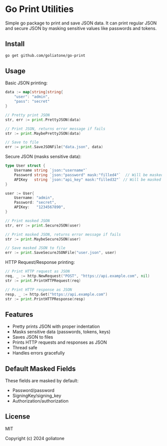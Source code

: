 # Go Print Utilities

Simple go package to print and save JSON data. It can print regular JSON and secure JSON by masking sensitive values like passwords and tokens.

## Install

```bash
go get github.com/goliatone/go-print
```

## Usage

Basic JSON printing:

```go
data := map[string]string{
    "user": "admin",
    "pass": "secret"
}

// Pretty print JSON
str, err := print.PrettyJSON(data)

// Print JSON, returns error message if fails
str := print.MaybePrettyJSON(data)

// Save to file
err := print.SaveJSONFile("data.json", data)
```

Secure JSON (masks sensitive data):

```go
type User struct {
    Username string `json:"username"`
    Password string `json:"password" mask:"filled4"`  // Will be masked
    APIKey   string `json:"api_key" mask:"filled32"` // Will be masked
}

user := User{
    Username: "admin",
    Password: "secret",
    APIKey:   "1234567890",
}

// Print masked JSON
str, err := print.SecureJSON(user)

// Print masked JSON, returns error message if fails
str := print.MaybeSecureJSON(user)

// Save masked JSON to file
err := print.SaveSecureJSONFile("user.json", user)
```

HTTP Request/Response printing:

```go
// Print HTTP request as JSON
req, _ := http.NewRequest("POST", "https://api.example.com", nil)
str := print.PrintHTTPRequest(req)

// Print HTTP response as JSON
resp, _ := http.Get("https://api.example.com")
str := print.PrintHTTPResponse(resp)
```

## Features

- Pretty prints JSON with proper indentation
- Masks sensitive data (passwords, tokens, keys)
- Saves JSON to files
- Prints HTTP requests and responses as JSON
- Thread safe
- Handles errors gracefully

## Default Masked Fields

These fields are masked by default:
- Password/password
- SigningKey/signing_key
- Authorization/authorization

## License

MIT

Copyright (c) 2024 goliatone
